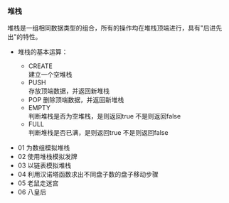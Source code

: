 ### **堆栈**
堆栈是一组相同数据类型的组合，所有的操作均在堆栈顶端进行，具有"后进先出"的特性。  
* 堆栈的基本运算：

    - CREATE  
        建立一个空堆栈  
    - PUSH  
        存放顶端数据，并返回新堆栈  
    - POP 
        删除顶端数据，并返回新堆栈  
    - EMPTY  
        判断堆栈是否为空堆栈，是则返回true 不是则返回false  
    - FULL  
        判断堆栈是否已满，是则返回true 不是则返回false

- 01 为数组模拟堆栈  
- 02 使用堆栈模拟发牌  
- 03 以链表模拟堆栈
- 04 利用汉诺塔函数求出不同盘子数的盘子移动步骤  
- 05 老鼠走迷宫
- 06 八皇后